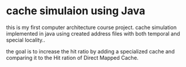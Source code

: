 # cache simulaion using Java
this is my first computer architecture course project.
cache simulation implemented in java using created address files with both temporal and special locality..


the goal is to increase the hit ratio by adding a specialized cache and comparing it to the Hit ration of Direct Mapped Cache.
